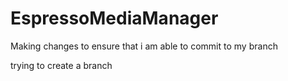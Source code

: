 # EspressoMediaManager

Making changes to ensure that i am able to commit to my branch

trying to create a branch